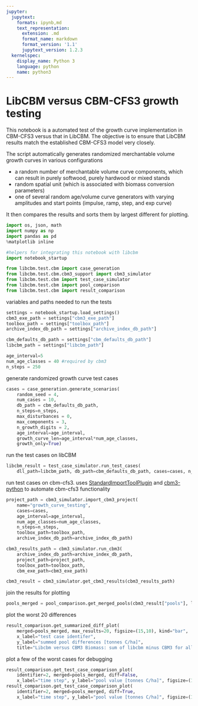 ```yaml
---
jupyter:
  jupytext:
    formats: ipynb,md
    text_representation:
      extension: .md
      format_name: markdown
      format_version: '1.1'
      jupytext_version: 1.2.3
  kernelspec:
    display_name: Python 3
    language: python
    name: python3
---
```


# LibCBM versus CBM-CFS3 growth testing #
This notebook is a automated test of the growth curve implementation in CBM-CFS3 versus that in LibCBM.  The objective is to ensure that LibCBM results match the established CBM-CFS3 model very closely. 

The script automatically generates randomized merchantable volume growth curves in various configurations
 * a random number of merchantable volume curve components, which can result in purely softwood, purely hardwood or mixed stands
 * random spatial unit (which is associated with biomass conversion parameters)
 * one of several random age/volume curve generators with varying amplitudes and start points (impulse, ramp, step, and exp curve)
 
It then compares the results and sorts them by largest different for plotting.

```python
import os, json, math
import numpy as np
import pandas as pd
%matplotlib inline
```

```python
#helpers for integrating this notebook with libcbm
import notebook_startup
```

```python
from libcbm.test.cbm import case_generation
from libcbm.test.cbm.cbm3_support import cbm3_simulator
from libcbm.test.cbm import test_case_simulator
from libcbm.test.cbm import pool_comparison
from libcbm.test.cbm import result_comparison
```


variables and paths needed to run the tests

```python
settings = notebook_startup.load_settings()
cbm3_exe_path = settings["cbm3_exe_path"]
toolbox_path = settings["toolbox_path"]
archive_index_db_path = settings["archive_index_db_path"]

cbm_defaults_db_path = settings["cbm_defaults_db_path"]
libcbm_path = settings["libcbm_path"]
```

```python
age_interval=5
num_age_classes = 40 #required by cbm3
n_steps = 250
```

generate randomized growth curve test cases

```python
cases = case_generation.generate_scenarios(
    random_seed = 4,
    num_cases = 10,
    db_path = cbm_defaults_db_path,
    n_steps=n_steps,
    max_disturbances = 0,
    max_components = 3,
    n_growth_digits = 2,
    age_interval=age_interval,
    growth_curve_len=age_interval*num_age_classes,
    growth_only=True)

```

run the test cases on libCBM

```python
libcbm_result = test_case_simulator.run_test_cases(
    dll_path=libcbm_path, db_path=cbm_defaults_db_path, cases=cases, n_steps=n_steps)
```

run test cases on cbm-cfs3. uses [StandardImportToolPlugin](https://github.com/cat-cfs/StandardImportToolPlugin) and [cbm3-python](https://github.com/cat-cfs/cbm3_python) to automate cbm-cfs3 functionality

```python
project_path = cbm3_simulator.import_cbm3_project(
    name="growth_curve_testing",
    cases=cases,
    age_interval=age_interval,
    num_age_classes=num_age_classes,
    n_steps=n_steps,
    toolbox_path=toolbox_path,
    archive_index_db_path=archive_index_db_path)

cbm3_results_path = cbm3_simulator.run_cbm3(
    archive_index_db_path=archive_index_db_path, 
    project_path=project_path,
    toolbox_path=toolbox_path,
    cbm_exe_path=cbm3_exe_path)

cbm3_result = cbm3_simulator.get_cbm3_results(cbm3_results_path)
```

join the results for plotting

```python
pools_merged = pool_comparison.get_merged_pools(cbm3_result["pools"], libcbm_result["pools"], "biomass")
```

plot the worst 20 differences

```python
result_comparison.get_summarized_diff_plot(
    merged=pools_merged, max_results=20, figsize=(15,10), kind="bar",
    x_label="test case identifer",
    y_label="summed pool differences [tonnes C/ha]",
    title="Libcbm versus CBM3 Biomass: sum of libcbm minus CBM3 for all timesteps")

```

plot a few of the worst cases for debugging

```python
result_comparison.get_test_case_comparison_plot(
    identifier=2, merged=pools_merged, diff=False,
    x_label="time step", y_label="pool value [tonnes C/ha]", figsize=(15,10))
result_comparison.get_test_case_comparison_plot(
    identifier=2, merged=pools_merged, diff=True,
    x_label="time step", y_label="pool value [tonnes C/ha]", figsize=(15,10))
```

```python

```

```python

```
